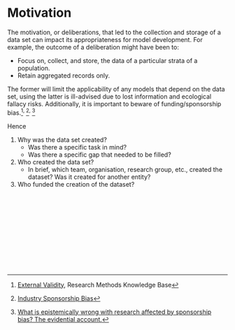 # Motivation

The motivation, or deliberations, that led to the collection and storage of a data set can impact its appropriateness 
for model development.  For example, the outcome of a deliberation might have been to:

<ul class="disc">
    <li class="disc">Focus on, collect, and store, the data of a particular strata of a population.</li>
    <li class="disc">Retain aggregated records only.</li>
</ul>

The former will limit the applicability of any models that depend on the data set, using the latter is ill-advised due to lost information and ecological fallacy risks.  Additionally, it is important to beware of funding/sponsorship bias.[^external-validity]<sup>, </sup>[^industry-sponsorship-bias]<sup>, </sup>[^sponsorship-bias]

Hence

<ol class="numeric">
    <li class="numeric">Why was the data set created?
        <ul class="disc">
            <li class="disc">Was there a specific task in mind?</li>
            <li class="disc">Was there a specific gap that needed to be filled?</li>
        </ul>
    </li>
    <li class="numeric">Who created the data set?
        <ul class="disc">
            <li class="disc">In brief, which team, organisation, research group, etc., created the dataset?  Was it created for another entity?</li>
        </ul>
    </li>
    <li class="numeric">Who funded the creation of the dataset?</li>
</ol>


<br>
<br>

<br>
<br>

<br>
<br>

<br>
<br>

[^external-validity]: <a href="https://conjointly.com/kb/external-validity/" target="_blank">External Validity</a>, Research Methods Knowledge Base
[^industry-sponsorship-bias]: <a href="https://catalogofbias.org/biases/industry-sponsorship-bias/" target="_blank">Industry Sponsorship Bias</a>
[^sponsorship-bias]: <a href="https://link.springer.com/article/10.1007/s13194-020-00280-2" target="_blank">What is epistemically wrong with research affected by sponsorship bias? The evidential account.</a>

<br>
<br>
